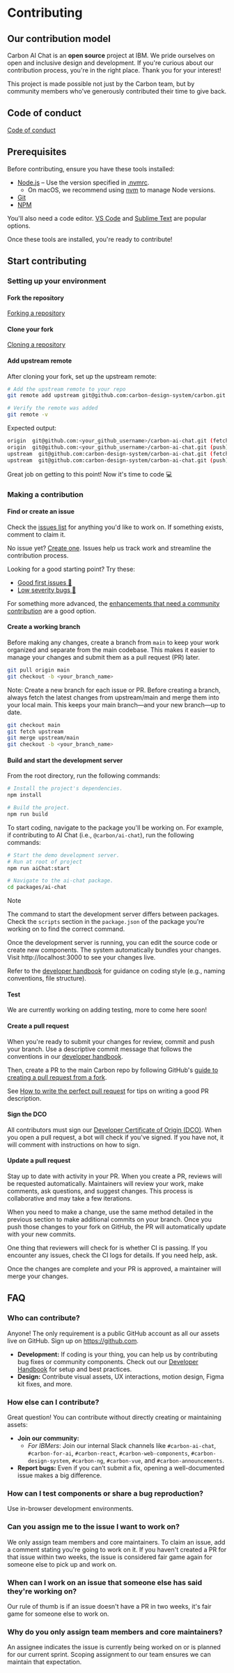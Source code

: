 # Contributing

## Our contribution model

Carbon AI Chat is an **open source** project at IBM. We pride ourselves on
open and inclusive design and development. If you're curious about our
contribution process, you're in the right place. Thank you for your interest!

This project is made possible not just by the Carbon team, but by community
members who’ve generously contributed their time to give back.

## Code of conduct

[Code of conduct](./CODE_OF_CONDUCT.md)

## Prerequisites

Before contributing, ensure you have these tools installed:

- [Node.js](https://nodejs.org/en/download/) – Use the version specified in
  [.nvmrc](../.nvmrc).
  - On macOS, we recommend using [nvm](https://github.com/nvm-sh/nvm) to manage
    Node versions.
- [Git](https://github.com/git-guides/install-git)
- [NPM](https://docs.npmjs.com/downloading-and-installing-node-js-and-npm)

You'll also need a code editor. [VS Code](https://code.visualstudio.com/) and
[Sublime Text](https://www.sublimetext.com/) are popular options.

Once these tools are installed, you're ready to contribute!

## Start contributing

### Setting up your environment

#### Fork the repository

[Forking a repository](https://docs.github.com/en/pull-requests/collaborating-with-pull-requests/working-with-forks/fork-a-repo#forking-a-repository)

#### Clone your fork

[Cloning a repository](https://docs.github.com/en/repositories/creating-and-managing-repositories/cloning-a-repository#cloning-a-repository)

#### Add upstream remote

After cloning your fork, set up the upstream remote:

```sh
# Add the upstream remote to your repo
git remote add upstream git@github.com:carbon-design-system/carbon.git

# Verify the remote was added
git remote -v
```

Expected output:

```sh
origin  git@github.com:<your_github_username>/carbon-ai-chat.git (fetch)
origin  git@github.com:<your_github_username>/carbon-ai-chat.git (push)
upstream  git@github.com:carbon-design-system/carbon-ai-chat.git (fetch)
upstream  git@github.com:carbon-design-system/carbon-ai-chat.git (push)
```

Great job on getting to this point! Now it's time to code :computer:

### Making a contribution

#### Find or create an issue

Check the [issues list](https://github.com/carbon-design-system/carbon-ai-chat/issues)
for anything you'd like to work on. If something exists, comment to claim it.

No issue yet?
[Create one](https://github.com/carbon-design-system/carbon-ai-chat/issues/new/choose).
Issues help us track work and streamline the contribution process.

Looking for a good starting point? Try these:

- [Good first issues 👋](https://github.com/carbon-design-system/carbon-ai-chat/issues?q=is%3Aissue%20state%3Aopen%20label%3A%22good%20first%20issue%22)
- [Low severity bugs 🐛](https://github.com/carbon-design-system/carbon-ai-chat/issues?q=is%3Aissue%20state%3Aopen%20label%3A%22Severity%203%22%20OR%20label%3A%22Severity%204%22)

For something more advanced, the
[enhancements that need a community contribution](https://github.com/carbon-design-system/carbon-ai-chat/issues?q=is%3Aissue%20state%3Aopen%20label%3A%22needs%3A%20community%20contribution%22%20type%3AEnhancement)
are a good option.

#### Create a working branch

Before making any changes, create a branch from `main` to keep your work
organized and separate from the main codebase. This makes it easier to manage
your changes and submit them as a pull request (PR) later.

```sh
git pull origin main
git checkout -b <your_branch_name>
```

Note: Create a new branch for each issue or PR. Before creating a branch, always fetch the latest changes from upstream/main and merge them into your local main. This keeps your main branch—and your new branch—up to date.

```sh
git checkout main
git fetch upstream
git merge upstream/main
git checkout -b <your_branch_name>
```

#### Build and start the development server

From the root directory, run the following commands:

```sh
# Install the project's dependencies.
npm install

# Build the project.
npm run build
```

To start coding, navigate to the package you'll be working on. For example, if
contributing to AI Chat (i.e., `@carbon/ai-chat`), run the following
commands:

```sh
# Start the demo development server.
# Run at root of project
npm run aiChat:start

# Navigate to the ai-chat package.
cd packages/ai-chat
```

> [!NOTE]
>
> The command to start the development server differs between packages. Check
> the `scripts` section in the `package.json` of the package you're working on
> to find the correct command.

Once the development server is running, you can edit the source code or create
new components. The system automatically bundles your changes. Visit
http://localhost:3000 to see your changes live.

Refer to the [developer handbook](../docs/developer-handbook.md#coding-style)
for guidance on coding style (e.g., naming conventions, file structure).

#### Test

We are currently working on adding testing, more to come here soon!

#### Create a pull request

When you're ready to submit your changes for review, commit and push your
branch. Use a descriptive commit message that follows the conventions in our
[developer handbook](../docs/developer-handbook.md#commit-conventions).

Then, create a PR to the main Carbon repo by following GitHub's
[guide to creating a pull request from a fork](https://docs.github.com/en/pull-requests/collaborating-with-pull-requests/proposing-changes-to-your-work-with-pull-requests/creating-a-pull-request-from-a-fork).

See
[How to write the perfect pull request](https://github.com/blog/1943-how-to-write-the-perfect-pull-request)
for tips on writing a good PR description.

#### Sign the DCO

All contributors must sign our
[Developer Certificate of Origin (DCO)](https://github.com/carbon-design-system/carbon-dco).
When you open a pull request, a bot will check if you've signed. If you have
not, it will comment with instructions on how to sign.

#### Update a pull request

Stay up to date with activity in your PR. When you create a PR, reviews will be
requested automatically. Maintainers will review your work, make comments, ask
questions, and suggest changes. This process is collaborative and may take a few
iterations.

When you need to make a change, use the same method detailed in the previous
section to make additional commits on your branch. Once you push those changes
to your fork on GitHub, the PR will automatically update with your new commits.

One thing that reviewers will check for is whether CI is passing. If you
encounter any issues, check the CI logs for details. If you need help, ask.

Once the changes are complete and your PR is approved, a maintainer will merge
your changes.

## FAQ

### Who can contribute?

Anyone! The only requirement is a public GitHub account as all our assets live
on GitHub. Sign up on https://github.com.

- **Development:** If coding is your thing, you can help us by contributing bug
  fixes or community components. Check out our
  [Developer Handbook](../docs/developer-handbook.md) for setup and best
  practices.
- **Design:** Contribute visual assets, UX interactions, motion design, Figma
  kit fixes, and more.

### How else can I contribute?

Great question! You can contribute without directly creating or maintaining
assets:

- **Join our community:**
  - _For IBMers_: Join our internal Slack channels like `#carbon-ai-chat`,
    `#carbon-for-ai`, `#carbon-react`, `#carbon-web-components`,
    `#carbon-design-system`, `#carbon-ng`, `#carbon-vue`, and
    `#carbon-announcements`.
- **Report bugs:** Even if you can’t submit a fix, opening a well-documented
  issue makes a big difference.

### How can I test components or share a bug reproduction?

Use in-browser development environments.

### Can you assign me to the issue I want to work on?

We only assign team members and core maintainers. To claim an issue, add a
comment stating you're going to work on it. If you haven't created a PR for that
issue within two weeks, the issue is considered fair game again for someone else
to pick up and work on.

### When can I work on an issue that someone else has said they're working on?

Our rule of thumb is if an issue doesn't have a PR in two weeks, it's fair game
for someone else to work on.

### Why do you only assign team members and core maintainers?

An assignee indicates the issue is currently being worked on or is planned for
our current sprint. Scoping assignment to our team ensures we can maintain that
expectation.
